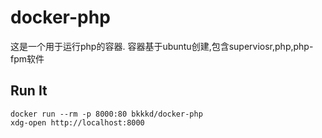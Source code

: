 # docker-php

这是一个用于运行php的容器.
容器基于ubuntu创建,包含superviosr,php,php-fpm软件


## Run It

    docker run --rm -p 8000:80 bkkkd/docker-php
    xdg-open http://localhost:8000

